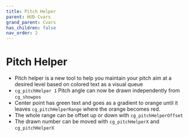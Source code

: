 ```yaml
---
title: Pitch Helper
parent: HUD Cvars
grand_parent: Cvars
has_children: false
nav_order: 2
---
```


# Pitch Helper

-   Pitch helper is a new tool to help you maintain your pitch aim at a desired level based on colored text as a visual queue
-   `cg_pitchHelper 1` Pitch angle can now be drawn independently from `cg_showpos`
-   Center point has green text and goes as a gradient to orange until it leaves `cg_pitchHelperRange` where the orange becomes red.
-   The whole range can be offset up or down with `cg_pitchHelperOffset`
-   The drawn number can be moved with `cg_pitchHelperX` and `cg_pitchHelperX`